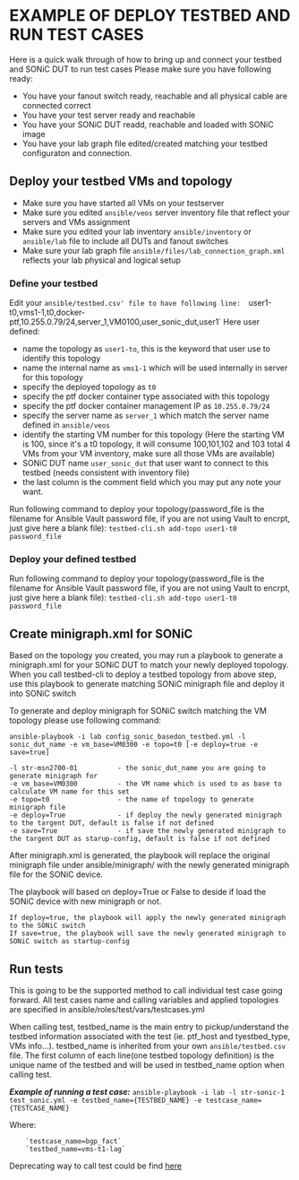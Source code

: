 # **EXAMPLE OF DEPLOY TESTBED AND RUN TEST CASES**

Here is a quick walk through of how to bring up and connect your testbed and SONiC DUT to run test cases
Please make sure you have following ready:
 
  - You have your fanout switch ready, reachable and all physical cable are connected correct
  - You have your test server ready and reachable
  - You have your SONiC DUT readd, reachable and loaded with SONiC image
  - You have your lab graph file edited/created matching your testbed configuraton and connection.
  
## **Deploy your testbed VMs and topology**

  - Make sure you have started all VMs on your testserver
  - Make sure you edited `ansible/veos` server inventory file that reflect your servers and VMs assignment
  - Make sure you edited your lab inventory `ansible/inventory` or `ansible/lab` file to include all DUTs and fanout switches
  - Make sure your lab graph file `ansible/files/lab_connection_graph.xml` reflects your lab physical and logical setup

### Define your testbed

Edit your `ansible/testbed.csv' file to have following line: 
  `user1-t0,vms1-1,t0,docker-ptf,10.255.0.79/24,server_1,VM0100,user_sonic_dut,user1`
  Here user defined:
  - name the topology as `user1-to`, this is the keyword that user use to identify this topology
  - name the internal name as `vms1-1` which will be used internally in server for this topology
  - specify the deployed topology as `t0`
  - specify the ptf docker container type associated with this topology 
  - specify the ptf docker container management IP as `10.255.0.79/24` 
  - specify the server name as `server_1` which match the server name defined in `ansible/veos`
  - identify the starting VM number for this topology (Here the starting VM is 100, since it's a t0 topology, it will consume 100,101,102 and 103 total 4 VMs from your VM inventory, make sure all those VMs are available)
  - SONiC DUT name `user_sonic_dut` that user want to connect to this testbed (needs consistent with inventory file)
  - the last column is the comment field which you may put any note your want.

Run following command to deploy your topology(password_file is the filename for Ansible Vault password file, if you are not using Vault to encrpt, just give here a blank file):
`testbed-cli.sh add-topo user1-t0 password_file`

### Deploy your defined testbed

Run following command to deploy your topology(password_file is the filename for Ansible Vault password file, if you are not using Vault to encrpt, just give here a blank file):
`testbed-cli.sh add-topo user1-t0 password_file`


## **Create minigraph.xml for SONiC** 

Based on the topology you created, you may run a playbook to generate a minigraph.xml for your SONiC DUT to match your newly deployed topology. When you call testbed-cli to deploy a testbed topology from above step, use this playbook to generate matching SONiC minigraph file and deploy it into SONiC switch

To generate and deploy minigraph for SONiC switch matching the VM topology please use following command:

`ansible-playbook -i lab config_sonic_basedon_testbed.yml -l sonic_dut_name -e vm_base=VM0300 -e topo=t0 [-e deploy=true -e save=true]`

```Parameters
-l str-msn2700-01          - the sonic_dut_name you are going to generate minigraph for
-e vm_base=VM0300          - the VM name which is used to as base to calculate VM name for this set
-e topo=t0                 - the name of topology to generate minigraph file
-e deploy=True             - if deploy the newly generated minigraph to the targent DUT, default is false if not defined
-e save=True               - if save the newly generated minigraph to the targent DUT as starup-config, default is false if not defined
```

After minigraph.xml is generated, the playbook will replace the original minigraph file under ansible/minigraph/ with the newly generated minigraph file for the SONiC device.

The playbook will based on deploy=True or False to deside if load the SONiC device with new minigraph or not.
```
If deploy=true, the playbook will apply the newly generated minigraph to the SONiC switch
If save=true, the playbook will save the newly generated minigraph to SONiC switch as startup-config
```
## **Run tests**

This is going to be the supported method to call individual test case going forward. All test cases name and calling variables and applied topologies are specified in ansible/roles/test/vars/testcases.yml

When calling test, testbed_name is the main entry to pickup/understand the testbed information associated with the test (ie. ptf_host and tyestbed_type, VMs info...). testbed_name is inherited from your own `ansible/testbed.csv` file.  The first column of each line(one testbed topology definition) is the unique name of the testbed and will be used in testbed_name option when calling test.

***Example of running a test case:*** 
    `ansible-playbook -i lab -l str-sonic-1 test_sonic.yml -e testbed_name={TESTBED_NAME} -e testcase_name={TESTCASE_NAME}` 

Where:
```
    `testcase_name=bgp_fact`
    `testbed_name=vms-t1-lag`
```

Deprecating way to call test could be find [here](doc/README.test.md)
